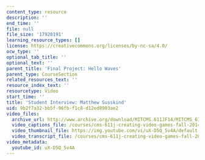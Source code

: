 ```yaml
---
content_type: resource
description: ''
end_time: ''
file: null
file_size: '17920191'
learning_resource_types: []
license: https://creativecommons.org/licenses/by-nc-sa/4.0/
ocw_type: ''
optional_tab_title: ''
optional_text: ''
parent_title: 'Final Project: Hello Waves'
parent_type: CourseSection
related_resources_text: ''
resource_index_text: ''
resourcetype: Video
start_time: ''
title: 'Student Interview: Matthew Susskind'
uid: 9b2f7a32-bb5f-96fb-f1c8-d12ed8903ae2
video_files:
  archive_url: http://www.archive.org/download/MITCMS.611JF14/MITCMS_611JF14_Matt_Susskind_300k.mp4
  video_captions_file: /courses/cms-611j-creating-video-games-fall-2014/45b775e65a0f5f2eb345ff0c02e0bac1_uX-D5Q_5v4A.vtt
  video_thumbnail_file: https://img.youtube.com/vi/uX-D5Q_5v4A/default.jpg
  video_transcript_file: /courses/cms-611j-creating-video-games-fall-2014/9480eaa3268ad9f1920d9655a25a52e8_uX-D5Q_5v4A.pdf
video_metadata:
  youtube_id: uX-D5Q_5v4A
---
```

